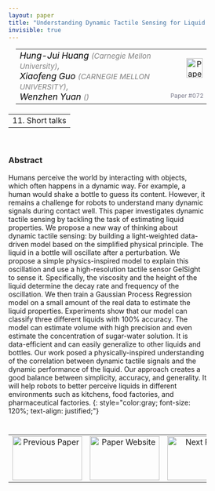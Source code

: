 ```yaml
---
layout: paper
title: "Understanding Dynamic Tactile Sensing for Liquid Property Estimation"
invisible: true
---
```

<head>
<style>
* {
  box-sizing: border-box;
}

#myInput {
  background-position: 10px 10px;
  background-repeat: no-repeat;
  width: 100%;
  font-size: 100%;
  padding: 12px 20px 12px 40px;
  border: 1px solid #ddd;
  margin-bottom: 12px;
}

#myTable, #myTableA {
  border-collapse: collapse;
  width: 100%;
  border: 1px solid #ddd;
  font-size: 100%;
}

#myTable th, #myTable td, #myTableA th, #myTableA td {
  text-align: left;
  padding: 12px;
}

#myTable tr, #myTableA tr {
  border-bottom: 1px solid #ddd;
}

#myTable tr.header, #myTable tr:hover, #myTableA tr.header, #myTableA tr:hover {
  background-color: #f1f1f1;
}


#eventcounter1 a {
    font-size: 12px;
    color: #ffffff;
    display: block;
}

#eventcounter1 a:hover {
    text-decoration: none;
}

#eventcounter2 a {
    font-size: 12px;
    color: #ffffff;
    display: block;
}

#eventcounter2 a:hover {
    text-decoration: none;
}

</style>
</head>

<table width = "95%" style="padding-left: 15px; margin-left: auto; margin-right: 10px;">
<tr><td style = "vertical-align: top; padding-right: 25px;" rowspan="2">
<span style="color:black; font-size: 110%;"><i>
Hung-Jui Huang <span style="color:gray; font-size: 85%">(Carnegie Mellon University)</span><span style="color:gray; font-size: 100%">,</span><br>
Xiaofeng Guo <span style="color:gray; font-size: 85%">(CARNEGIE MELLON UNIVERSITY)</span><span style="color:gray; font-size: 100%">,</span><br>
Wenzhen Yuan <span style="color:gray; font-size: 85%">()</span>
</i></span>
</td>

<td style="text-align: right;"><a href="http://www.roboticsproceedings.org/rss18/p072.pdf"><img src="{{ site.baseurl }}/images/paper_link.png" alt="Paper Website" width = "33"  height = "40"/></a><br></td>
</tr>
<tr>
<td style="color:#777789; text-align:right; font-size: 75%; margin-right:10px;">Paper&nbsp;#072</td>
</tr>
</table>

<table width="80%" style="margin-top: 20px; margin-left: auto; margin-right: auto;">
  <tr>
    <td style="text-align:center;">11. Short talks</td>
  </tr>
</table>
<br>


### Abstract
Humans perceive the world by interacting with objects, which often happens in a dynamic way. For example, a human would shake a bottle to guess its content. However, it remains a challenge for robots to understand many dynamic signals during contact well. This paper investigates dynamic tactile sensing by tackling the task of estimating liquid properties. We propose a new way of thinking about dynamic tactile sensing: by building a light-weighted data-driven model based on the simplified physical principle. The liquid in a bottle will oscillate after a perturbation. We propose a simple physics-inspired model to explain this oscillation and use a high-resolution tactile sensor GelSight to sense it. Specifically, the viscosity and the height of the liquid determine the decay rate and frequency of the oscillation. We then train a Gaussian Process Regression model on a small amount of the real data to estimate the liquid properties. Experiments show that our model can classify three different liquids with 100% accuracy. The model can estimate volume with high precision and even estimate the concentration of sugar-water solution. It is data-efficient and can easily generalize to other liquids and bottles. Our work posed a physically-inspired understanding of the correlation between dynamic tactile signals and the dynamic performance of the liquid. Our approach creates a good balance between simplicity, accuracy, and generality. It will help robots to better perceive liquids in different environments such as kitchens, food factories, and pharmaceutical factories.
{: style="color:gray; font-size: 120%; text-align: justified;"}


<table width="100%" style="margin-top:40px;">
<tr>
    <td style="width: 30%; text-align: center;"><a href="{{ site.baseurl }}/program/papers/071/">
<img src="{{ site.baseurl }}/images/previous_paper_icon.png"
       alt="Previous Paper" width = "142"  height = "90"/> 
</a> </td>
<td style="text-align: center;"><a href="{{ site.baseurl }}/program/papers">
<img src="{{ site.baseurl }}/images/overview_icon.png"
       alt="Paper Website" width = "142"  height = "90"/> 
</a> </td>
    <td style="width: 30%; text-align: center;"><a href="{{ site.baseurl }}/program/papers/073/">
    <img src="{{ site.baseurl }}/images/next_paper_icon.png"
        alt="Next Paper" width = "142"  height = "90"/>
    </a></td>
</tr>
</table>

